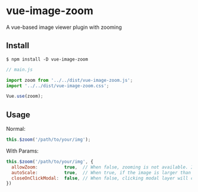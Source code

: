 # vue-image-zoom

A vue-based image viewer plugin with zooming

## Install

```
$ npm install -D vue-image-zoom
```

```JavaScript
// main.js

import zoom from '../../dist/vue-image-zoom.js';
import '../../dist/vue-image-zoom.css';

Vue.use(zoom);
```

## Usage

Normal:

```JavaScript
this.$zoom('/path/to/your/img');
```

With Params:

```JavaScript
this.$zoom('/path/to/your/img', {
  allowZoom:          true,  // When false, zooming is not available. Image will be shown on 100% size.
  autoScale:          true,  // When true, if the image is larger than the screen, it will be automatically scaled down until suitable. Along with 'allowZoom'
  closeOnClickModal:  false, // When false, clicking modal layer will close the viewer.
})
```